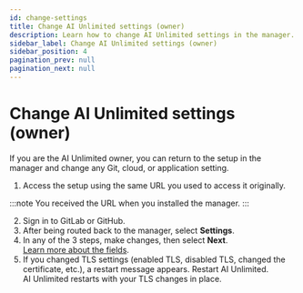 ```yaml
---
id: change-settings
title: Change AI Unlimited settings (owner)
description: Learn how to change AI Unlimited settings in the manager.
sidebar_label: Change AI Unlimited settings (owner)
sidebar_position: 4
pagination_prev: null
pagination_next: null
---
```


# Change AI Unlimited settings (owner)

If you are the AI Unlimited owner, you can return to the setup in the manager and change any Git, cloud, or application setting.

1. Access the setup using the same URL you used to access it originally.

:::note
You received the URL when you installed the manager.
:::

2. Sign in to GitLab or GitHub.
3. After being routed back to the manager, select **Settings**.
4. In any of the 3 steps, make changes, then select **Next**.<br/>
[Learn more about the fields](../install-ai-unlimited/setup-ai-unlimited.md).
5. If you changed TLS settings (enabled TLS, disabled TLS, changed the certificate, etc.), a restart message appears. Restart AI Unlimited.<br/>
  AI Unlimited restarts with your TLS changes in place.
 
